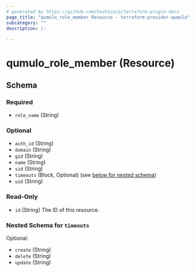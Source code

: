 ```yaml
---
# generated by https://github.com/hashicorp/terraform-plugin-docs
page_title: "qumulo_role_member Resource - terraform-provider-qumulo"
subcategory: ""
description: |-
  
---
```


# qumulo_role_member (Resource)





<!-- schema generated by tfplugindocs -->
## Schema

### Required

- `role_name` (String)

### Optional

- `auth_id` (String)
- `domain` (String)
- `gid` (String)
- `name` (String)
- `sid` (String)
- `timeouts` (Block, Optional) (see [below for nested schema](#nestedblock--timeouts))
- `uid` (String)

### Read-Only

- `id` (String) The ID of this resource.

<a id="nestedblock--timeouts"></a>
### Nested Schema for `timeouts`

Optional:

- `create` (String)
- `delete` (String)
- `update` (String)


